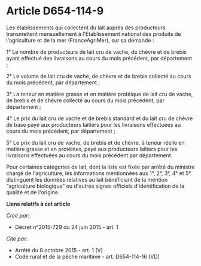 # Article D654-114-9

Les établissements qui collectent du lait auprès des producteurs transmettent mensuellement à l'Etablissement national des
produits de l'agriculture et de la mer (FranceAgriMer), sur sa demande :

1° Le nombre de producteurs de lait cru de vache, de chèvre et de brebis ayant effectué des livraisons au cours du mois
précédent, par département ;

2° Le volume de lait cru de vache, de chèvre et de brebis collecté au cours du mois précédent, par département ;

3° La teneur en matière grasse et en matière protéique de lait cru de vache, de brebis et de chèvre collecté au cours du mois
précédent, par département ;

4° Le prix du lait cru de vache et de brebis standard et du lait cru de chèvre de base payé aux producteurs laitiers pour les
livraisons effectuées au cours du mois précédent, par département ;

5° Le prix du lait cru de vache, de brebis et de chèvre, à teneur réelle en matière grasse et en protéines, payé aux
producteurs laitiers pour les livraisons effectuées au cours du mois précédent par département.

Pour certaines catégories de lait, dont la liste est fixée par arrêté du ministre chargé de l'agriculture, les informations
mentionnées aux 1°, 2°, 3°, 4° et 5° distinguent les données relatives au lait bénéficiant de la mention “agriculture
biologique” ou d'autres signes officiels d'identification de la qualité et de l'origine.

**Liens relatifs à cet article**

_Créé par_:

  - Décret n°2015-729 du 24 juin 2015 - art. 1

_Cité par_:

  - Arrêté du 8 octobre 2015 - art. 1 (V)
  - Code rural et de la pêche maritime - art. D654-114-16 (VD)
